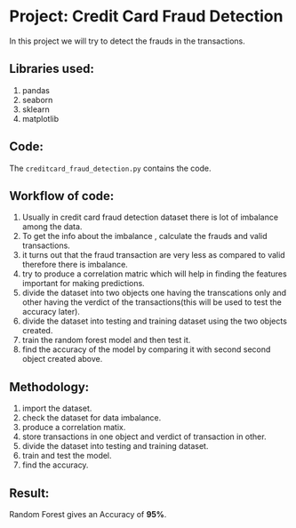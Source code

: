 #  Project: Credit Card Fraud Detection
In this project we will try to detect the frauds in the transactions.
## Libraries used:
1. pandas
2. seaborn
3. sklearn
4. matplotlib

## Code:
The `creditcard_fraud_detection.py` contains the code.

## Workflow of code:
1. Usually in credit card fraud detection dataset there is lot of imbalance among the data.
2. To get the info about the imbalance , calculate the frauds and valid transactions.
3. it turns out that the fraud transaction are very less as compared to valid therefore there is imbalance.
4. try to produce a correlation matric which will help in finding the features important for making predictions.
5. divide the dataset into two objects one having the transcations only and other having the verdict of the transactions(this will be used to test the accuracy later).
6. divide the dataset into testing and training dataset using the two objects created.
7. train the random forest model and then test it.
8. find the accuracy of the model by comparing it with second second object created above.

## Methodology:
1. import the dataset.
2. check the dataset for data imbalance.
3. produce a correlation matix.
4. store transactions in one object and verdict of transaction in other.
5. divide the dataset into testing and training dataset.
6. train and test the model.
7. find the accuracy.

## Result: 
Random Forest gives an Accuracy of **95%**.
